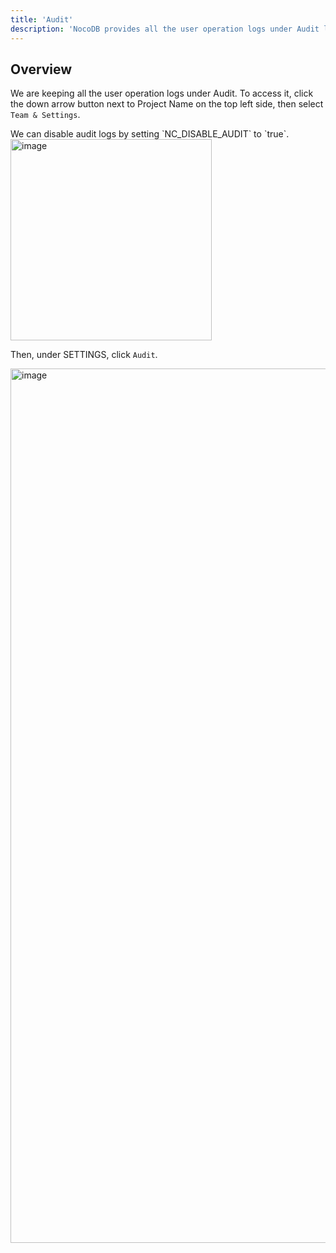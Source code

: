 ```yaml
---
title: 'Audit'
description: 'NocoDB provides all the user operation logs under Audit log'
---
```


## Overview

We are keeping all the user operation logs under Audit. To access it, click the down arrow button next to Project Name on the top left side, then select `Team & Settings`.

<alert>
We can disable audit logs by setting `NC_DISABLE_AUDIT` to `true`.
</alert>

<img width="322" alt="image" src="https://user-images.githubusercontent.com/35857179/194856648-67936db0-ee4d-4060-be3d-af9f86ef8fc6.png" />

Then, under SETTINGS, click `Audit`.

<img width="1399" alt="image" src="https://user-images.githubusercontent.com/35857179/194796474-417395db-08d5-45e5-8be4-c30ff0027e45.png" />